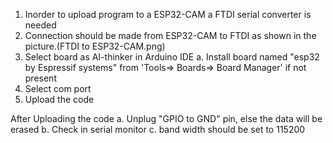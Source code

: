 1. Inorder to upload program to a ESP32-CAM a FTDI serial converter is needed
2. Connection should be made from ESP32-CAM to FTDI as shown in the picture.(FTDI to ESP32-CAM.png)
3. Select board as AI-thinker in Arduino IDE
		a. Install board named "esp32 by Espressif systems" from 'Tools=> Boards=> Board Manager' if not present
4. Select com port
5. Upload the code



After Uploading the code
	a. Unplug "GPIO to GND" pin, else the data will be erased
	b. Check in serial monitor 
	c. band width should be set to 115200
